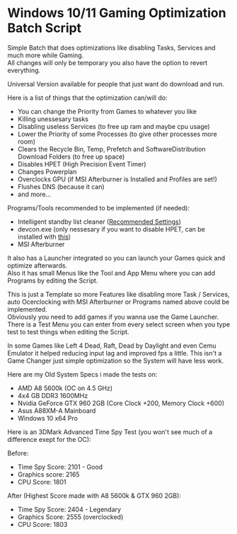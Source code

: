 # Windows 10/11 Gaming Optimization Batch Script

Simple Batch that does optimizations like disabling Tasks, Services and much more while Gaming.<br/>
All changes will only be temporary you also have the option to revert everything.

Universal Version available for people that just want do download and run.<br/>

Here is a list of things that the optimization can/will do:<br/>

- You can change the Priority from Games to whatever you like
- Killing unessesary tasks
- Disabling useless Services (to free up ram and maybe cpu usage)
- Lower the Priority of some Processes (to give other processes more room)
- Clears the Recycle Bin, Temp, Prefetch and SoftwareDistribution Download Folders (to free up space)
- Disables HPET (High Precision Event Timer)
- Changes Powerplan
- Overclocks GPU (if MSI Afterburner is Installed and Profiles are set!)
- Flushes DNS (because it can)
- and more...

Programs/Tools recommended to be implemented (if needed):

- Intelligent standby list cleaner ([Recommended Settings](https://i.imgur.com/VzWXyA7.png))
- devcon.exe (only nessesary if you want to disable HPET, can be installed with [this](https://github.com/Drawbackz/DevCon-Installer))<br/>
- MSI Afterburner

It also has a Launcher integrated so you can launch your Games quick and optimize afterwards.<br/>
Also it has small Menus like the Tool and App Menu where you can add Programs by editing the Script.

This is just a Template so more Features like disabling more Task / Services, auto Ocerclocking with MSI Afterburner or Programs named above could be implemented.<br/>
Obviously you need to add games if you wanna use the Game Launcher.<br/>
There is a Test Menu you can enter from every select screen when you type test to test things when editing the Script.

In some Games like Left 4 Dead, Raft, Dead by Daylight and even Cemu Emulator it helped reducing input lag and improved fps a little.
This isn't a Game Changer just simple optimization so the System will have less work.

Here are my Old System Specs i made the tests on:<br/>

- AMD A8 5600k (OC on 4.5 GHz)
- 4x4 GB DDR3 1600MHz
- Nvidia GeForce GTX 960 2GB (Core Clock +200, Memory Clock +600)
- Asus A88XM-A Mainboard
- Windows 10 x64 Pro

Here is an 3DMark Advanced Time Spy Test (you won't see much of a difference exept for the OC):

Before:

- Time Spy Score: 2101 - Good
- Graphics score: 2165
- CPU Score: 1801

After (Highest Score made with A8 5600k & GTX 960 2GB):

- Time Spy Score: 2404 - Legendary
- Graphics Score: 2555 (overclocked)
- CPU Score: 1803
